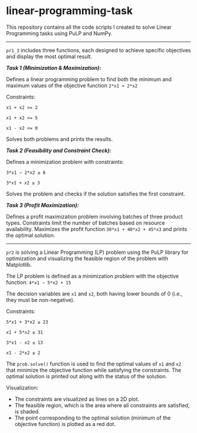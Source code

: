# linear-programming-task
This repository contains all the code scripts I created to solve Linear Programming tasks using PuLP and NumPy.
____
`pr1_3` includes three functions, each designed to achieve specific objectives and display the most optimal result.

***Task 1 (Minimization & Maximization):***

Defines a linear programming problem to find both the minimum and maximum values of the objective function `2*x1 + 2*x2`

Constraints:

`x1 + x2 >= 2`

`x1 + x2 <= 5`

`x1 - x2 <= 0`

Solves both problems and prints the results.

***Task 2 (Feasibility and Constraint Check):***

Defines a minimization problem with constraints:

`3*x1 − 2*x2 ≥ 6`

`3*𝑥1 + 𝑥2 ≥ 3`

Solves the problem and checks if the solution satisfies the first constraint.

***Task 3 (Profit Maximization):***

Defines a profit maximization problem involving batches of three product types.
Constraints limit the number of batches based on resource availability.
Maximizes the profit function `30*x1 + 40*x2 + 45*x3` and prints the optimal solution.

_____

`pr2` is solving a Linear Programming (LP) problem using the PuLP library for optimization and visualizing the feasible region of the problem with Matplotlib.

The LP problem is defined as a minimization problem with the objective function: `4*x1 − 5*x2 + 15`

The decision variables are `x1` and `x2`, both having lower bounds of 0 (i.e., they must be non-negative).

Constraints:

`5*x1 + 3*x2 ≥ 23`

`x1 + 5*x2 ≤ 31`

`3*x1 - x2 ≤ 13`

`x1 - 2*x2 ≤ 2`

The `prob.solve()` function is used to find the optimal values of `x1` and `x2` that minimize the objective function while satisfying the constraints. The optimal solution is printed out along with the status of the solution.

Visualization:
- The constraints are visualized as lines on a 2D plot.
- The feasible region, which is the area where all constraints are satisfied, is shaded.
- The point corresponding to the optimal solution (minimum of the objective function) is plotted as a red dot.
